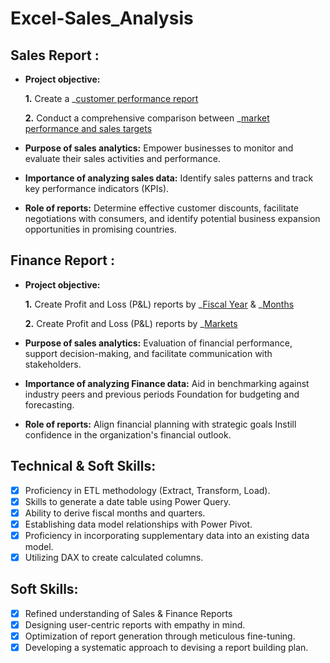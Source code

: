 # Excel-Sales_Analysis

## Sales Report :


- **Project objective:** 

    **1.** Create a _[customer performance report](https://github.com/MohammedshariffS/Excel-Sales_Analysis/blob/main/Customer%20Performance%20Report.pdf) 

    **2.** Conduct a comprehensive comparison between _[market performance and sales targets](https://github.com/MohammedshariffS/Excel-Sales_Analysis/blob/main/Market%20performance%20vs%20Target.pdf)

- **Purpose of sales analytics:** Empower businesses to monitor and evaluate their sales activities and performance.

- **Importance of analyzing sales data:** Identify sales patterns and track key performance indicators (KPIs).

- **Role of reports:** Determine effective customer discounts, facilitate negotiations with consumers, and identify potential business expansion opportunities in promising countries.


## Finance Report :

- **Project objective:** 

    **1.** Create Profit and Loss (P&L) reports by _[Fiscal Year](https://github.com/MohammedshariffS/Excel-Sales_Analysis/blob/main/P%26L%20in%20Fiscal%20Year.pdf) & _[Months](https://github.com/MohammedshariffS/Excel-Sales_Analysis/blob/main/P%26L%20in%20Months.pdf)

   **2.** Create Profit and Loss (P&L) reports by _[Markets](https://github.com/MohammedshariffS/Excel-Sales_Analysis/blob/main/P%26L%20for%20markets.pdf)

- **Purpose of sales analytics:** Evaluation of financial performance, support decision-making, and facilitate communication with stakeholders.

- **Importance of analyzing Finance data:** Aid in benchmarking against industry peers and previous periods Foundation for budgeting and forecasting.

- **Role of reports:** Align financial planning with strategic goals Instill confidence in the organization's financial outlook.


## Technical & Soft Skills:
- [x]	Proficiency in ETL methodology (Extract, Transform, Load).
- [x]	Skills to generate a date table using Power Query.
- [x]	Ability to derive fiscal months and quarters.
- [x]	Establishing data model relationships with Power Pivot.
- [x]	Proficiency in incorporating supplementary data into an existing data model.
- [x]	Utilizing DAX to create calculated columns.

## Soft Skills:
- [x]	Refined understanding of Sales & Finance Reports
- [x]	Designing user-centric reports with empathy in mind.
- [x]	Optimization of report generation through meticulous fine-tuning.
- [x]	Developing a systematic approach to devising a report building plan.
